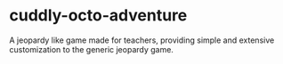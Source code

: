 # cuddly-octo-adventure
A jeopardy like game made for teachers, providing simple and extensive customization to the generic jeopardy game.
